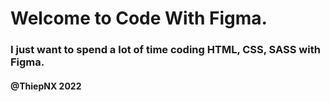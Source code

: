 # Welcome to Code With Figma.

### I just want to spend a lot of time coding HTML, CSS, SASS with Figma.

#### @ThiepNX 2022
